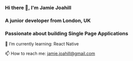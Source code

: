 ### Hi there 👋, I'm Jamie Joahill

### A junior developer from London, UK

### Passionate about building Single Page Applications

🌱 I’m currently learning: React Native

📫 How to reach me: jamie.joahill@gmail.com

<!--
**JamieJoahill/jamiejoahill** is a ✨ _special_ ✨ repository because its `README.md` (this file) appears on your GitHub profile.

Here are some ideas to get you started:

### Languages and tools:

- 🔭 I’m currently working on ...
- 🌱 I’m currently learning ...
- 👯 I’m looking to collaborate on ...
- 🤔 I’m looking for help with ...
- 💬 Ask me about ...
- 📫 How to reach me: ...
- 😄 Pronouns: ...
- ⚡ Fun fact: ...
-->
